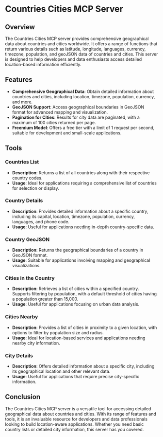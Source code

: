 # Countries Cities MCP Server

## Overview

The Countries Cities MCP server provides comprehensive geographical data about countries and cities worldwide. It offers a range of functions that return various details such as latitude, longitude, languages, currency, timezone, population, and geoJSON data of countries and cities. This server is designed to help developers and data enthusiasts access detailed location-based information efficiently.

## Features

- **Comprehensive Geographical Data**: Obtain detailed information about countries and cities, including location, timezone, population, currency, and more.
- **GeoJSON Support**: Access geographical boundaries in GeoJSON format for advanced mapping and visualization.
- **Pagination for Cities**: Results for city data are paginated, with a maximum of 100 cities returned per page.
- **Freemium Model**: Offers a free tier with a limit of 1 request per second, suitable for development and small-scale applications.

## Tools

### Countries List
- **Description**: Returns a list of all countries along with their respective country codes.
- **Usage**: Ideal for applications requiring a comprehensive list of countries for selection or display.

### Country Details
- **Description**: Provides detailed information about a specific country, including its capital, location, timezone, population, currency, languages, and phone code.
- **Usage**: Useful for applications needing in-depth country-specific data.

### Country GeoJSON
- **Description**: Returns the geographical boundaries of a country in GeoJSON format.
- **Usage**: Suitable for applications involving mapping and geographical visualizations.

### Cities in the Country
- **Description**: Retrieves a list of cities within a specified country. Supports filtering by population, with a default threshold of cities having a population greater than 15,000.
- **Usage**: Useful for applications focusing on urban data analysis.

### Cities Nearby
- **Description**: Provides a list of cities in proximity to a given location, with options to filter by population size and radius.
- **Usage**: Ideal for location-based services and applications needing nearby city information.

### City Details
- **Description**: Offers detailed information about a specific city, including its geographical location and other relevant data.
- **Usage**: Useful for applications that require precise city-specific information.

## Conclusion

The Countries Cities MCP server is a versatile tool for accessing detailed geographical data about countries and cities. With its range of features and tools, it is an invaluable resource for developers and data professionals looking to build location-aware applications. Whether you need basic country lists or detailed city information, this server has you covered.